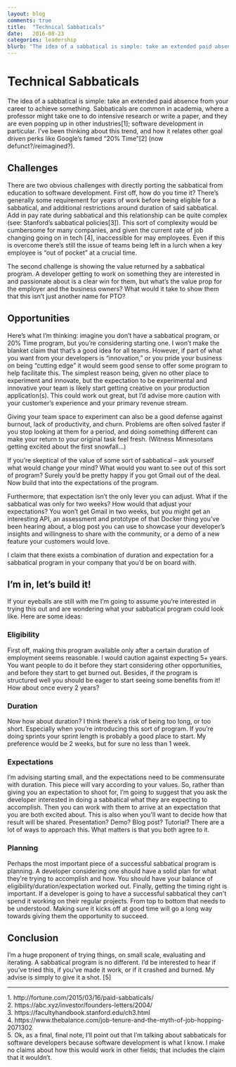 ```yaml
---
layout: blog
comments: true
title:  "Technical Sabbaticals"
date:   2016-08-23
categories: leadership
blurb: "The idea of a sabbatical is simple: take an extended paid absence from your career to achieve something. Sabbaticals are common in academia, where a professor might take one to do intensive research or write a paper, and they are even popping up in other industries; software development in particular."
---
```

# Technical Sabbaticals

The idea of a sabbatical is simple: take an extended paid absence from your career to achieve something. Sabbaticals are common in academia, where a professor might take one to do intensive research or write a paper, and they are even popping up in other industries[1]; software development in particular. I’ve been thinking about this trend, and how it relates other goal driven perks like Google’s famed “20% Time”[2] (now defunct?/reimagined?).

## Challenges

There are two obvious challenges with directly porting the sabbatical from education to software development. First off, how do you time it? There’s generally some requirement for years of work before being eligible for a sabbatical, and additional restrictions around duration of said sabbatical. Add in pay rate during sabbatical and this relationship can be quite complex (see: Stanford’s sabbatical policies[3]). This sort of complexity would be cumbersome for many companies, and given the current rate of job changing going on in tech [4], inaccessible for may employees. Even if this is overcome there’s still the issue of teams being left in a lurch when a key employee is “out of pocket” at a crucial time.

The second challenge is showing the value returned by a sabbatical program. A developer getting to work on something they are interested in and passionate about is a clear win for them, but what’s the value prop for the employer and the business owners? What would it take to show them that this isn’t just another name for PTO?

## Opportunities

Here’s what I’m thinking: imagine you don’t have a sabbatical program, or 20% Time program, but you’re considering starting one. I won’t make the blanket claim that that’s a good idea for all teams. However, if part of what you want from your developers is “innovation,” or you pride your business on being “cutting edge” it would seem good sense to offer some program to help facilitate this. The simplest reason being, given no other place to experiment and innovate, but the expectation to be experimental and innovative your team is likely start getting creative on your production application(s). This could work out great, but I’d advise more caution with your customer’s experience and your primary revenue stream.

Giving your team space to experiment can also be a good defense against burnout, lack of productivity, and churn. Problems are often solved faster if you stop looking at them for a period, and doing something different can make your return to your original task feel fresh. (Witness Minnesotans getting excited about the first snowfall…)

If you’re skeptical of the value of some sort of sabbatical – ask yourself what would change your mind? What would you want to see out of this sort of program? Surely you’d be pretty happy if you got Gmail out of the deal. Now build that into the expectations of the program.

Furthermore, that expectation isn’t the only lever you can adjust. What if the sabbatical was only for two weeks? How would that adjust your expectations? You won’t get Gmail in two weeks, but you might get an interesting API, an assessment and prototype of that Docker thing you’ve been hearing about, a blog post you can use to showcase your developer’s insights and willingness to share with the community, or a demo of a new feature your customers would love.

I claim that there exists a combination of duration and expectation for a sabbatical program in your company that you’d be on board with.

## I’m in, let’s build it!

If your eyeballs are still with me I’m going to assume you’re interested in trying this out and are wondering what your sabbatical program could look like. Here are some ideas:

### Eligibility

First off, making this program available only after a certain duration of employment seems reasonable. I would caution against expecting 5+ years. You want people to do it before they start considering other opportunities, and before they start to get burned out. Besides, if the program is structured well you should be eager to start seeing some benefits from it! How about once every 2 years?

### Duration

Now how about duration? I think there’s a risk of being too long, or too short. Especially when you’re introducing this sort of program. If you’re doing sprints your sprint length is probably a good place to start. My preference would be 2 weeks, but for sure no less than 1 week.

### Expectations

I’m advising starting small, and the expectations need to be commensurate with duration. This piece will vary according to your values. So, rather than giving you an expectation to shoot for, I’m going to suggest that you ask the developer interested in doing a sabbatical what they are expecting to accomplish. Then you can work with them to arrive at an expectation that you are both excited about. This is also when you’ll want to decide how that result will be shared. Presentation? Demo? Blog post? Tutorial? There are a lot of ways to approach this. What matters is that you both agree to it.

### Planning

Perhaps the most important piece of a successful sabbatical program is planning. A developer considering one should have a solid plan for what they're trying to accomplish and how. You should have your balance of eligibility/duration/expectation worked out. Finally, getting the timing right is important. If a developer is going to have a successful sabbatical they can't spend it working on their regular projects. From top to bottom that needs to be understood. Making sure it kicks off at good time will go a long way towards giving them the opportunity to succeed.

## Conclusion

I’m a huge proponent of trying things, on small scale, evaluating and iterating. A sabbatical program is no different. I’d be interested to hear if you’ve tried this, if you’ve made it work, or if it crashed and burned. My advise is simply to give it a shot. [5]

---

<div class="no-wrap">
1.	http://fortune.com/2015/03/16/paid-sabbaticals/  
<br />
2.	https://abc.xyz/investor/founders-letters/2004/
<br />
3.	https://facultyhandbook.stanford.edu/ch3.html
<br />
4.	https://www.thebalance.com/job-tenure-and-the-myth-of-job-hopping-2071302
<br />
5.	Ok, as a final, final note, I’ll point out that I’m talking about sabbaticals for software developers because software development is what I know. I make no claims about how this would work in other fields; that includes the claim that it wouldn’t.
</div>
